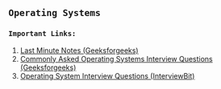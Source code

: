 ## ``` Operating Systems ```

### ` Important Links: `

1. [Last Minute Notes (Geeksforgeeks)](https://www.geeksforgeeks.org/last-minute-notes-operating-systems/)
2. [Commonly Asked Operating Systems Interview Questions (Geeksforgeeks)](https://www.geeksforgeeks.org/commonly-asked-operating-systems-interview-questions/)
3. [Operating System Interview Questions (InterviewBit)](https://www.interviewbit.com/operating-system-interview-questions/)